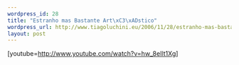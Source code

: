 ```yaml
--- 
wordpress_id: 28
title: "Estranho mas Bastante Art\xC3\xADstico"
wordpress_url: http://www.tiagoluchini.eu/2006/11/28/estranho-mas-bastante-artistico/
layout: post
---
```

[youtube=http://www.youtube.com/watch?v=hw_8eIlt1Xg]
